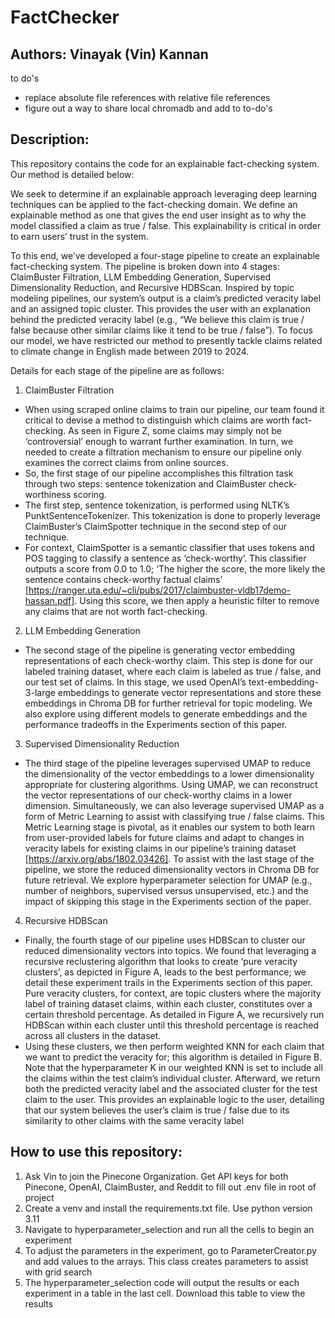 # FactChecker

## Authors: Vinayak (Vin) Kannan

to do's
- replace absolute file references with relative file references
- figure out a way to share local chromadb and add to to-do's

## Description:
This repository contains the code for an explainable fact-checking system.
Our method is detailed below:

We seek to determine if an explainable approach leveraging deep learning techniques can be applied to the fact-checking domain. 
We define an explainable method as one that gives the end user insight as to why the model classified a claim as true / false.
This explainability is critical in order to earn users’ trust in the system.

To this end, we’ve developed a four-stage pipeline to create an explainable fact-checking system.
The pipeline is broken down into 4 stages: ClaimBuster Filtration, LLM Embedding Generation, Supervised Dimensionality Reduction, and Recursive HDBScan.
Inspired by topic modeling pipelines, our system’s output is a claim’s predicted veracity label and an assigned topic cluster.
This provides the user with an explanation behind the predicted veracity label
(e.g., “We believe this claim is true / false because other similar claims like it tend to be true / false”). To focus our model, we have restricted our method to presently tackle claims related to climate change in English made between 2019 to 2024.

Details for each stage of the pipeline are as follows:

1. ClaimBuster Filtration 
- When using scraped online claims to train our pipeline, our team found it critical to devise a method to distinguish which claims are worth fact-checking. As seen in Figure Z, some claims may simply not be ‘controversial’ enough to warrant further examination. In turn, we needed to create a filtration mechanism to ensure our pipeline only examines the correct claims from online sources. 
- So, the first stage of our pipeline accomplishes this filtration task through two steps: sentence tokenization and ClaimBuster check-worthiness scoring.
- The first step, sentence tokenization, is performed using NLTK’s PunktSentenceTokenizer. This tokenization is done to properly leverage ClaimBuster’s ClaimSpotter technique in the second step of our technique.
- For context, ClaimSpotter is a semantic classifier that uses tokens and POS tagging to classify a sentence as ‘check-worthy’. This classifier outputs a score from 0.0 to 1.0; ‘The higher the score, the more likely the sentence contains check-worthy factual claims’ [https://ranger.uta.edu/~cli/pubs/2017/claimbuster-vldb17demo-hassan.pdf]. Using this score, we then apply a heuristic filter to remove any claims that are not worth fact-checking.

2. LLM Embedding Generation 
- The second stage of the pipeline is generating vector embedding representations of each check-worthy claim. This step is done for our labeled training dataset, where each claim is labeled as true / false, and our test set of claims. In this stage, we used OpenAI’s text-embedding-3-large embeddings to generate vector representations and store these embeddings in Chroma DB for further retrieval for topic modeling. We also explore using different models to generate embeddings and the performance tradeoffs in the Experiments section of this paper.

3. Supervised Dimensionality Reduction 
- The third stage of the pipeline leverages supervised UMAP to reduce the dimensionality of the vector embeddings to a lower dimensionality appropriate for clustering algorithms. Using UMAP, we can reconstruct the vector representations of our check-worthy claims in a lower dimension. Simultaneously, we can also leverage supervised UMAP as a form of Metric Learning to assist with classifying true / false claims. This Metric Learning stage is pivotal, as it enables our system to both learn from user-provided labels for future claims and adapt to changes in veracity labels for existing claims in our pipeline’s training dataset [https://arxiv.org/abs/1802.03426]. To assist with the last stage of the pipeline, we store the reduced dimensionality vectors in Chroma DB for future retrieval. We explore hyperparameter selection for UMAP (e.g., number of neighbors, supervised versus unsupervised, etc.) and the impact of skipping this stage in the Experiments section of the paper.


4. Recursive HDBScan 
- Finally, the fourth stage of our pipeline uses HDBScan to cluster our reduced dimensionality vectors into topics. We found that leveraging a recursive reclustering algorithm that looks to create ‘pure veracity clusters’, as depicted in Figure A, leads to the best performance; we detail these experiment trails in the Experiments section of this paper. Pure veracity clusters, for context, are topic clusters where the majority label of training dataset claims, within each cluster, constitutes over a certain threshold percentage. As detailed in Figure A, we recursively run HDBScan within each cluster until this threshold percentage is reached across all clusters in the dataset. 
- Using these clusters, we then perform weighted KNN for each claim that we want to predict the veracity for; this algorithm is detailed in Figure B. Note that the hyperparameter K in our weighted KNN is set to include all the claims within the test claim’s individual cluster. Afterward, we return both the predicted veracity label and the associated cluster for the test claim to the user. This provides an explainable logic to the user, detailing that our system believes the user’s claim is true / false due to its similarity to other claims with the same veracity label

## How to use this repository:
1. Ask Vin to join the Pinecone Organization. Get API keys for both Pinecone, OpenAI, ClaimBuster, and Reddit to fill out .env file in root of project
2. Create a venv and install the requirements.txt file. Use python version 3.11
2. Navigate to hyperparameter_selection and run all the cells to begin an experiment
3. To adjust the parameters in the experiment, go to ParameterCreator.py and add values to the arrays. This class creates parameters to assist with grid search
4. The hyperparameter_selection code will output the results or each experiment in a table in the last cell. Download this table to view the results

